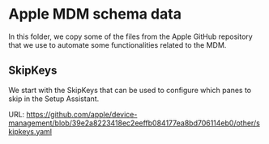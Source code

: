# Apple MDM schema data

In this folder, we copy some of the files from the Apple GitHub repository that we use to automate some functionalities related to the MDM.

## SkipKeys

We start with the SkipKeys that can be used to configure which panes to skip in the Setup Assistant.

URL: https://github.com/apple/device-management/blob/39e2a8223418ec2eeffb084177ea8bd706114eb0/other/skipkeys.yaml

